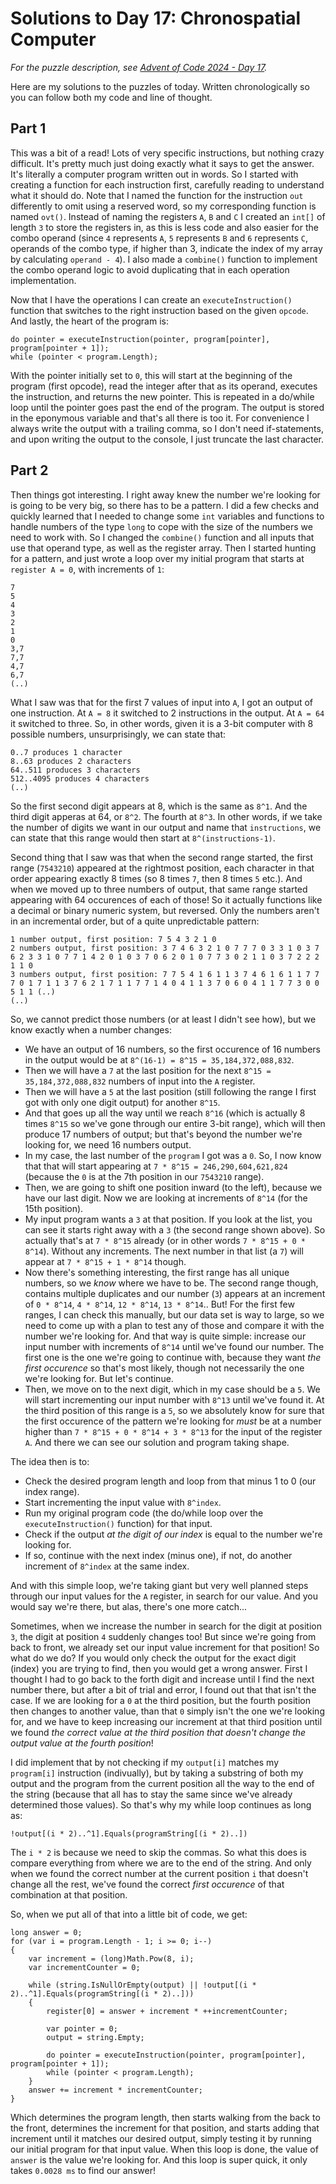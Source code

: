 # Solutions to Day 17: Chronospatial Computer

*For the puzzle description, see [Advent of Code 2024 - Day 17](https://adventofcode.com/2024/day/17).*

Here are my solutions to the puzzles of today. Written chronologically so you can follow both my code and line of thought.

## Part 1

This was a bit of a read! Lots of very specific instructions, but nothing crazy difficult. It's pretty much just doing exactly what it says to get the answer. It's literally a computer program written out in words. So I started with creating a function for each instruction first, carefully reading to understand what it should do. Note that I named the function for the instruction `out` differently to omit using a reserved word, so my corresponding function is named `ovt()`. Instead of naming the registers `A`, `B` and `C` I created an `int[]` of length `3` to store the registers in, as this is less code and also easier for the combo operand (since `4` represents `A`, `5` represents `B` and `6` represents `C`, operands of the combo type, if higher than 3, indicate the index of my array by calculating `operand - 4`). I also made a `combine()` function to implement the combo operand logic to avoid duplicating that in each operation implementation.

Now that I have the operations I can create an `executeInstruction()` function that switches to the right instruction based on the given `opcode`. And lastly, the heart of the program is:
```
do pointer = executeInstruction(pointer, program[pointer], program[pointer + 1]);
while (pointer < program.Length);
```
With the pointer initially set to `0`, this will start at the beginning of the program (first opcode), read the integer after that as its operand, executes the instruction, and returns the new pointer. This is repeated in a do/while loop until the pointer goes past the end of the program. The output is stored in the eponymous variable and that's all there is too it. For convenience I always write the output with a trailing comma, so I don't need if-statements, and upon writing the output to the console, I just truncate the last character.

## Part 2

Then things got interesting. I right away knew the number we're looking for is going to be very big, so there has to be a pattern. I did a few checks and quickly learned that I needed to change some `int` variables and functions to handle numbers of the type `long` to cope with the size of the numbers we need to work with. So I changed the `combine()` function and all inputs that use that operand type, as well as the register array. Then I started hunting for a pattern, and just wrote a loop over my initial program that starts at `register A = 0`, with increments of `1`:
```
7
5
4
3
2
1
0
3,7
7,7
4,7
6,7
(..)
```
What I saw was that for the first 7 values of input into `A`, I got an output of one instruction. At `A = 8` it switched to 2 instructions in the output. At `A = 64` it switched to three. So, in other words, given it is a 3-bit computer with 8 possible numbers, unsurprisingly, we can state that:
```
0..7 produces 1 character
8..63 produces 2 characters
64..511 produces 3 characters
512..4095 produces 4 characters
(..)
```
So the first second digit appears at 8, which is the same as `8^1`. And the third digit apperas at 64, or `8^2`. The fourth at `8^3`. In other words, if we take the number of digits we want in our output and name that `instructions`, we can state that this range would then start at `8^(instructions-1)`.

Second thing that I saw was that when the second range started, the first range (`7543210`) appeared at the rightmost position, each character in that order appearing exactly 8 times (so 8 times `7`, then 8 times `5` etc.). And when we moved up to three numbers of output, that same range started appearing with 64 occurences of each of those! So it actually functions like a decimal or binary numeric system, but reversed. Only the numbers aren't in an incremental order, but of a quite unpredictable pattern:
```
1 number output, first position: 7 5 4 3 2 1 0
2 numbers output, first position: 3 7 4 6 3 2 1 0 7 7 7 0 3 3 1 0 3 7 6 2 3 3 1 0 7 7 1 4 2 0 1 0 3 7 0 6 2 0 1 0 7 7 3 0 2 1 1 0 3 7 2 2 2 1 1 0
3 numbers output, first position: 7 7 5 4 1 6 1 1 3 7 4 6 1 6 1 1 7 7 7 0 1 7 1 1 3 7 6 2 1 7 1 1 7 7 1 4 0 4 1 1 3 7 0 6 0 4 1 1 7 7 3 0 0 5 1 1 (..)
(..)
```
So, we cannot predict those numbers (or at least I didn't see how), but we know exactly when a number changes:
- We have an output of 16 numbers, so the first occurence of 16 numbers in the output would be at `8^(16-1) = 8^15 = 35,184,372,088,832`.
- Then we will have a `7` at the last position for the next `8^15 = 35,184,372,088,832` numbers of input into the `A` register.
- Then we will have a `5` at the last position (still following the range I first got with only one digit output) for another `8^15`.
- And that goes up all the way until we reach `8^16` (which is actually 8 times `8^15` so we've gone through our entire 3-bit range), which will then produce 17 numbers of output; but that's beyond the number we're looking for, we need 16 numbers output.
- In my case, the last number of the `program` I got was a `0`. So, I now know that that will start appearing at `7 * 8^15 = 246,290,604,621,824` (because the `0` is at the 7th position in our `7543210` range).
- Then, we are going to shift one position inward (to the left), because we have our last digit. Now we are looking at increments of `8^14` (for the 15th position).
- My input program wants a `3` at that position. If you look at the list, you can see it starts right away with a `3` (the second range shown above). So actually that's at `7 * 8^15` already (or in other words `7 * 8^15 + 0 * 8^14`). Without any increments. The next number in that list (a `7`) will appear at `7 * 8^15 + 1 * 8^14` though.
- Now there's something interesting, the first range has all unique numbers, so we *know* where we have to be. The second range though, contains multiple duplicates and our number (`3`) appears at an increment of `0 * 8^14`, `4 * 8^14`, `12 * 8^14`, `13 * 8^14`.. But! For the first few ranges, I can check this manually, but our data set is way to large, so we need to come up with a plan to test any of those and compare it with the number we're looking for. And that way is quite simple: increase our input number with increments of `8^14` until we've found our number. The first one is the one we're going to continue with, because they want *the first occurence* so that's most likely, though not necessarily the one we're looking for. But let's continue.
- Then, we move on to the next digit, which in my case should be a `5`. We will start incrementing our input number with `8^13` until we've found it. At the third position of this range is a `5`, so we absolutely know for sure that the first occurence of the pattern we're looking for *must* be at a number higher than `7 * 8^15 + 0 * 8^14 + 3 * 8^13` for the input of the register `A`. And there we can see our solution and program taking shape.

The idea then is to:
- Check the desired program length and loop from that minus 1 to 0 (our index range).
- Start incrementing the input value with `8^index`.
- Run my original program code (the do/while loop over the `executeInstruction()` function) for that input.
- Check if the output *at the digit of our index* is equal to the number we're looking for.
- If so, continue with the next index (minus one), if not, do another increment of `8^index` at the same index.

And with this simple loop, we're taking giant but very well planned steps through our input values for the `A` register, in search for our value. And you would say we're there, but alas, there's one more catch...

Sometimes, when we increase the number in search for the digit at position `3`, the digit at position `4` suddenly changes too! But since we're going from back to front, we already set our input value increment for that position! So what do we do? If you would only check the output for the exact digit (index) you are trying to find, then you would get a wrong answer. First I thought I had to go back to the forth digit and increase until I find the next number there, but after a bit of trial and error, I found out that that isn't the case. If we are looking for a `0` at the third position, but the fourth position then changes to another value, than that `0` simply isn't the one we're looking for, and we have to keep increasing our increment at that third position until we found *the correct value at the third position that doesn't change the output value at the fourth position*!

I did implement that by not checking if my `output[i]` matches my `program[i]` instruction (indivually), but by taking a substring of both my output and the program from the current position all the way to the end of the string (because that all has to stay the same since we've already determined those values). So that's why my while loop continues as long as:
```
!output[(i * 2)..^1].Equals(programString[(i * 2)..])
```
The `i * 2` is because we need to skip the commas. So what this does is compare everything from where we are to the end of the string. And only when we found the correct number at the current position `i` that doesn't change all the rest, we've found the correct *first occurence* of that combination at that position.

So, when we put all of that into a little bit of code, we get:
```
long answer = 0;
for (var i = program.Length - 1; i >= 0; i--)
{
    var increment = (long)Math.Pow(8, i);
    var incrementCounter = 0;

    while (string.IsNullOrEmpty(output) || !output[(i * 2)..^1].Equals(programString[(i * 2)..]))
    {
        register[0] = answer + increment * ++incrementCounter;

        var pointer = 0;
        output = string.Empty;

        do pointer = executeInstruction(pointer, program[pointer], program[pointer + 1]);
        while (pointer < program.Length);
    }
    answer += increment * incrementCounter;
}
```
Which determines the program length, then starts walking from the back to the front, determines the increment for that position, and starts adding that increment until it matches our desired output, simply testing it by running our initial program for that input value. When this loop is done, the value of `answer` is the value we're looking for. And this loop is super quick, it only takes `0.0028 ms` to find our answer!